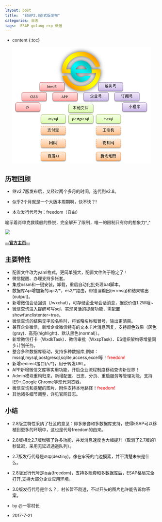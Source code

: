 ```yaml
---
layout: post
title:  "ESAP2.8正式版发布"
categories: 日志
tags:  ESAP golang erp 微信
---
```


* content
{:toc}

<p align="center">
  <img src="/img/esapLinkAll.png">
</p>

## 历程回顾
* 继v2.7版发布后，又经过两个多月的时间，迭代到v2.8。

* 似乎2个月就是一个大版本周期啊，快不快？!

* 本次发行代号为：freedom（自由）

喻示着肖申克救赎般的挣脱，完全解开了限制，唯一的限制只有你的想象力^_^

![](http://photocdn.sohu.com/20160213/mp58662753_1455363831183_5.jpeg)

**[--官方主页--](https://esap.erp8.net)**

## 主要特性

* 配置文件改为yaml格式，更简单强大，配置文件终于稳定了！
* 微信提醒、办理支持多帐套。
* 集成nssm和一键安装，卸载，重启自动化批处理bat脚本。
* 数据库Api增加新的api2/*，es2/*路由，带错误输出(errmsg)和结果输出(output)。
* 新增微信会话回调（/wxchat），可存储企业号会话消息，据说价值1.2W哦~
* 微信查询进入提醒可写sql，实现灵活的提醒功能，需配置showfunclistenter=true。
* 微信查询的结果无字段名称时，将省略名称和冒号，输出更清爽。
* 兼容企业微信，新增企业微信特有的文本卡片消息回复，支持颜色效果（灰色(gray)、高亮(highlight)、默认黑色(normal)）。
* 新增微信打卡（WxdkTask）、微信审批（WxspTask）、ES组织架构等增量同步计划任务。
* 整合多种数据库驱动，支持多种数据库,例如：mssql,mysql,postgresql,sqlite,access,excel等！<span style="color:red">freedom!</span>
* 新增redirect接口(/r/*)，用于转发URL。
* APP新增微信文库等实用功能，开启企业流程制度移动查询新世界！
* Admin模块重构归来，新增配置、日志、分页、重启服务等管理功能，支持IE9+,Google Chrome等现代浏览器。
* 微信查询和提醒的图片、附件支持本地路径！<span style="color:red">freedom!</span>
* 其他诸多细节调整，详见官网日志。

## 小结
* 2.8版主特性采纳了社区的意见：即多账套和多数据库支持，使得ESAP可以移植到更多的环境中，这也是代号freedom的由来。

* 2.8版相比2.7版增强了许多功能，并发消息速度也大幅提升（取消了2.7版的1秒延迟，采用无延迟通道队列）。

* 2.7版发行代号是`命运`(destiny)，像在牢笼的门边摸索，并不清楚未来是什么。

* 2.8版发行代号是`自由`(freedom)，支持多账套和多数据库后，ESAP格局完全打开,支持大部分企业应用环境。

* 3.0版发行代号是什么？，村长暂不剧透，不过开头的图片也许能告诉你答案。

* by @一零村长

* 2017-7-21

